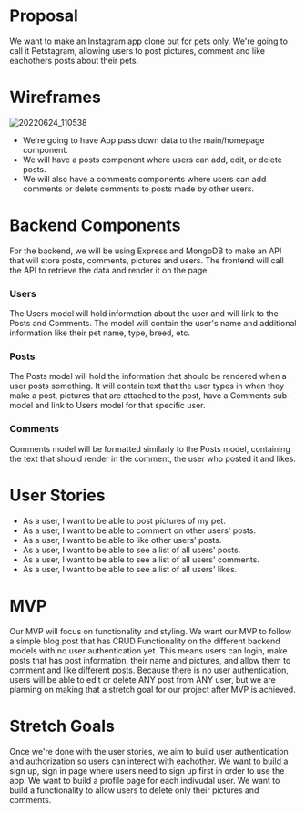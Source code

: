 # Proposal

We want to make an Instagram app clone but for pets only. We're going to call it Petstagram, allowing users to post pictures, comment and like eachothers posts about their pets.

# Wireframes

![20220624_110538](https://user-images.githubusercontent.com/14892355/175569983-e81c1273-598e-4d0f-9b60-14bf38ca048e.jpg)


- We're going to have App pass down data to the main/homepage component.
- We will have a posts component where users can add, edit, or delete posts.
- We will also have a comments components where users can add comments or delete comments to posts made by other users.

# Backend Components

For the backend, we will be using Express and MongoDB to make an API that will store posts, comments, pictures and users. The frontend will call the API to retrieve the data and render it on the page.

### Users

The Users model will hold information about the user and will link to the Posts and Comments. The model will contain the user's name and additional information like their pet name, type, breed, etc.

### Posts

The Posts model will hold the information that should be rendered when a user posts something. It will contain text that the user types in when they make a post, pictures that are attached to the post, have a Comments sub-model and link to Users model for that specific user.

### Comments

Comments model will be formatted similarly to the Posts model, containing the text that should render in the comment, the user who posted it and likes.

# User Stories

- As a user, I want to be able to post pictures of my pet.
- As a user, I want to be able to comment on other users' posts.
- As a user, I want to be able to like other users' posts.
- As a user, I want to be able to see a list of all users' posts.
- As a user, I want to be able to see a list of all users' comments.
- As a user, I want to be able to see a list of all users' likes.

# MVP

Our MVP will focus on functionality and styling. We want our MVP to follow a simple blog post that has CRUD Functionality on the different backend models with no user authentication yet. This means users can login, make posts that has post information, their name and pictures, and allow them to comment and like different posts. Because there is no user authentication, users will be able to edit or delete ANY post from ANY user, but we are planning on making that a stretch goal for our project after MVP is achieved.

# Stretch Goals

Once we're done with the user stories, we aim to build user authentication and authorization so users can interect with eachother.
We want to build a sign up, sign in page where users need to sign up first in order to use the app.
We want to build a profile page for each indivudal user.
We want to build a functionality to allow users to delete only their pictures and comments.
